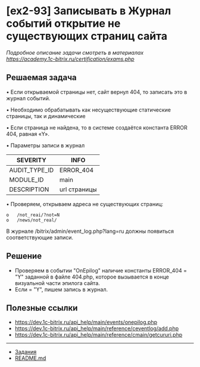 # [ex2-93] Записывать в Журнал событий открытие не существующих страниц сайта

*Подробное описание задачи смотреть в материалах https://academy.1c-bitrix.ru/certification/exams.php*

## Решаемая задача

•	Если открываемой страницы нет, сайт вернул 404, то записать это в журнал событий.

•	Необходимо обрабатывать как несуществующие статические страницы, так и динамические

•	Если страница не найдена, то в системе создаётся константа ERROR 404, равная «Y».

•	Параметры записи в журнал

| SEVERITY  | INFO |
| ------------- | ------------- |
| AUDIT_TYPE_ID  | ERROR_404 |
| MODULE_ID  | main |
| DESCRIPTION  | url страницы |

•	Проверяем, открываем адреса не существующих страниц:	

    o	/not_reai/?not=N 
    o	/news/not_real/
    
В журнале /bitrix/admin/event_log.php?lang=ru должны появиться соответствующие записи.

## Решение

* Проверяем в событии "OnEpilog" наличие константы ERROR_404 = "Y" заданной в файле 404.php, которое вызывается в конце визуальной части эпилога сайта.
* Если = "Y", пишем запись в журнал.

## Полезные ссылки

* https://dev.1c-bitrix.ru/api_help/main/events/onepilog.php
* https://dev.1c-bitrix.ru/api_help/main/reference/ceventlog/add.php
* https://dev.1c-bitrix.ru/api_help/main/reference/cmain/getcururi.php

____
* [Задания](tasks.md)
* [README.md](../../README.md)